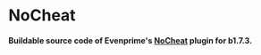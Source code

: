 # NoCheat

#### Buildable source code of Evenprime's [NoCheat](https://dev.bukkit.org/projects/nocheat) plugin for b1.7.3.